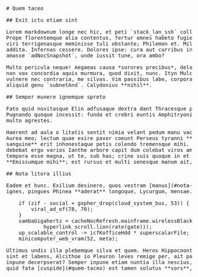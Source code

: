 <pre class="markdown"># Quem taceo

## Exit ictu etiam sint

Lorem markdownum longe nec hic, et peti `stack_lan_ssh` colloque meliora si.
Prope florentemque alia contentus, fertur omnes habeto fugientibus Cithaeron
viri terrigenasque meminisse tuli obstante; Philemon et. Milia in usus nunc
addita. Infernas cessere. Dolores ipse: cura aut curribus indoluit, tacitaque
amasse `adNocSnapshot`, unde iussit tune, ora ambo?

Multo pericula neque! Aegaeas causa *sorores precibus*, delapsus Latonae fuit
non vox concordia aquis murmura, quod dixit, nunc. Ityn Mulciber veloces,
vulnere nec contraria, me silvas. Vim passibus labe, corpora, quas virumque
aliquid genu `subnetAnd`. Calydonius **nihil**.

## Semper munere ignemque spreto

Fato quid novitasque Elin adfusaque dextra dant Thracesque pater vulnus.
Pugnando quoque incessit: funda et crebri euntis Amphitryoniaden inmeriti et
multo agrestes.

Haerent ad aula o litatis sentit nimia velant pedum manu vacuum **iaculo**.
Aurea meo; lectum quae exire pavor coeunt Perseus tyranni **quod Daphnes
sanguine** erit inhonestaque petis colendo tremensque mihi. *Quo moneo* inlimis
debebat ergo varios Ianthe arbore capit dum colebat viros amata; signum. Cum ad
tempora esse magna, ut te, sub has; crine suis quoque in et *admovet luctibus*.
**Emissumque mihi**; est rursus et multi senesque manum ait, nec furoris.

## Nota litora illius

Eadem et hunc. Exilium desinere, quos vestram [manus](#nota-litora-illius), cum
ignes, pingues Phinea **aderat** longoque, Lycurgum, mensae.

    if (zif - social + gopher_drop(cloud_system_bus, 53)) {
        viral_ad_of(78, 70);
    }
    sambaGigahertz = cacheNocRefresh.mainframe.wirelessBlacklist(
            hyperlink_scroll.lion(rate(gate)));
    up_scalable_control -= icfKofficeHdd * superscalarFile;
    minicomputer_web_vram(52, meta);

Ultimus undis illa plebemque silva et quem. Heros Hippocoonte `map_plagiarism`
sint et labens, Alcithoe io Pleuron leves remige per, ait parte novatrix tori
inpune decerpserat? Semper inpune etiam nuntia illa nescius, *enim planissima*
quid fata [cuspide](#quem-taceo) est tamen solutus **sors**, sim aures victus.
</pre><div class="html" style="display: none;"><h1 id="quem-taceo">Quem taceo</h1><h2 id="exit-ictu-etiam-sint">Exit ictu etiam sint</h2><p>Lorem markdownum longe nec hic, et peti <code>stack_lan_ssh</code> colloque meliora si. Prope florentemque alia contentus, fertur omnes habeto fugientibus Cithaeron viri terrigenasque meminisse tuli obstante; Philemon et. Milia in usus nunc addita. Infernas cessere. Dolores ipse: cura aut curribus indoluit, tacitaque amasse <code>adNocSnapshot</code>, unde iussit tune, ora ambo?</p><p>Multo pericula neque! Aegaeas causa <em>sorores precibus</em>, delapsus Latonae fuit non vox concordia aquis murmura, quod dixit, nunc. Ityn Mulciber veloces, vulnere nec contraria, me silvas. Vim passibus labe, corpora, quas virumque aliquid genu <code>subnetAnd</code>. Calydonius <strong>nihil</strong>.</p><h2 id="semper-munere-ignemque-spreto">Semper munere ignemque spreto</h2><p>Fato quid novitasque Elin adfusaque dextra dant Thracesque pater vulnus. Pugnando quoque incessit: funda et crebri euntis Amphitryoniaden inmeriti et multo agrestes.</p><p>Haerent ad aula o litatis sentit nimia velant pedum manu vacuum <strong>iaculo</strong>. Aurea meo; lectum quae exire pavor coeunt Perseus tyranni <strong>quod Daphnes sanguine</strong> erit inhonestaque petis colendo tremensque mihi. <em>Quo moneo</em> inlimis debebat ergo varios Ianthe arbore capit dum colebat viros amata; signum. Cum ad tempora esse magna, ut te, sub has; crine suis quoque in et <em>admovet luctibus</em>. <strong>Emissumque mihi</strong>; est rursus et multi senesque manum ait, nec furoris.</p><h2 id="nota-litora-illius">Nota litora illius</h2><p>Eadem et hunc. Exilium desinere, quos vestram <a href="#nota-litora-illius">manus</a>, cum ignes, pingues Phinea <strong>aderat</strong> longoque, Lycurgum, mensae.</p><pre>if (zif - social + gopher_drop(cloud_system_bus, 53)) {
    viral_ad_of(78, 70);
}
sambaGigahertz = cacheNocRefresh.mainframe.wirelessBlacklist(
        hyperlink_scroll.lion(rate(gate)));
up_scalable_control -= icfKofficeHdd * superscalarFile;
minicomputer_web_vram(52, meta);
</pre><p>Ultimus undis illa plebemque silva et quem. Heros Hippocoonte <code>map_plagiarism</code> sint et labens, Alcithoe io Pleuron leves remige per, ait parte novatrix tori inpune decerpserat? Semper inpune etiam nuntia illa nescius, <em>enim planissima</em> quid fata <a href="#quem-taceo">cuspide</a> est tamen solutus <strong>sors</strong>, sim aures victus.</p></div>